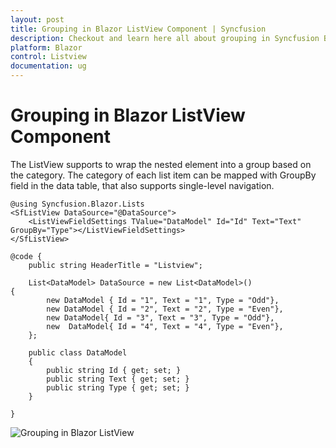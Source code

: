 ```yaml
---
layout: post
title: Grouping in Blazor ListView Component | Syncfusion
description: Checkout and learn here all about grouping in Syncfusion Blazor ListView component and much more details.
platform: Blazor
control: Listview
documentation: ug
---
```


# Grouping in Blazor ListView Component

The ListView supports to wrap the nested element into a group based on the category. The category of each list item can be mapped with GroupBy field in the data table, that also supports single-level navigation.

```cshtml
@using Syncfusion.Blazor.Lists
<SfListView DataSource="@DataSource">
    <ListViewFieldSettings TValue="DataModel" Id="Id" Text="Text" GroupBy="Type"></ListViewFieldSettings>
</SfListView>

@code {
    public string HeaderTitle = "Listview";

    List<DataModel> DataSource = new List<DataModel>()
{
        new DataModel { Id = "1", Text = "1", Type = "Odd"},
        new DataModel { Id = "2", Text = "2", Type = "Even"},
        new DataModel{ Id = "3", Text = "3", Type = "Odd"},
        new  DataModel{ Id = "4", Text = "4", Type = "Even"},
    };

    public class DataModel
    {
        public string Id { get; set; }
        public string Text { get; set; }
        public string Type { get; set; }
    }

}

```

![Grouping in Blazor ListView](./images/list/blazor-listview-grouping.png)